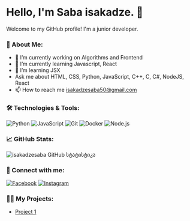 # Hello, I'm Saba isakadze. 👋

Welcome to my GitHub profile! I'm a junior developer.

### 🚀 About Me:
- 🔭 I’m currently working on Algorithms and Frontend
- 🌱 I’m currently learning Javascript, React
- 🌱 I’m learning JSX
- Ask me about HTML, CSS, Python, JavaScript, C++, C, C#, NodeJS, React
- 📫 How to reach me isakadzesaba50@gmail.com

### 🛠️ Technologies & Tools:
![Python](https://img.shields.io/badge/Python-3776AB?style=flat&logo=python&logoColor=white)
![JavaScript](https://img.shields.io/badge/JavaScript-F7DF1E?style=flat&logo=javascript&logoColor=black)
![Git](https://img.shields.io/badge/Git-F05032?style=flat&logo=git&logoColor=white)
![Docker](https://img.shields.io/badge/Docker-2496ED?style=flat&logo=docker&logoColor=white)
![Node.js](https://img.shields.io/badge/Node.js-339933?style=flat&logo=node.js&logoColor=white)

### 📈 GitHub Stats:
![isakadzesaba GitHub სტატისტიკა](https://github-readme-stats.vercel.app/api?username=isakadzesaba&show_icons=true&theme=radical)

### 🔗 Connect with me:
[![Facebook](https://img.shields.io/badge/Twitter-1DA1F2?style=flat&logo=twitter&logoColor=white)](https://www.facebook.com/profile.php?id=100093239328982)
[![Instagram](https://img.shields.io/badge/Twitter-1DA1F2?style=flat&logo=twitter&logoColor=white)](https://www.instagram.com/isakadzesaba/)

### 🧑‍💻 My Projects:
- [Project 1](https://github.com/isakadzesaba/Weather-App)
